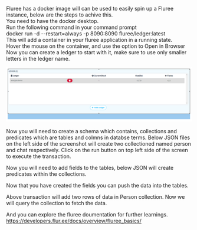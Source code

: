 
Fluree has a docker image will can be used to easily spin up a Fluree instance, below are the steps to achive this.  
You need to have the docker desktop.  
Run the following command in your command prompt   
docker run -d --restart=always -p 8090:8090 fluree/ledger:latest  
This will add a container in your fluree application in a running state.  
Hover the mouse on the container, and use the option to Open in Browser  
Now you can create a ledger to start with it, make sure to use only smaller letters in the ledger name.  

![Screenshot](../Fluree/imgs/createLedger.PNG)

Now you will need to create a schema which contains, collections and predicates which are tables and colmns in databse terms. 
Below JSON files on the left side of the screenshot will create two collectioned named person and chat respectively. Click on the run button on top left side of the screen to execute the transaction. 

 

Now you will need to add fields to the tables, below JSON will create predicates within the collections.
 

Now that you have created the fields you can push the data into the tables.
 

Above transaction will add two rows of data in Person collection.
Now we will query the collection to fetch the data. 
 

And you can explore the fluree doumentation for further learnings. 
https://developers.flur.ee/docs/overview/fluree_basics/
